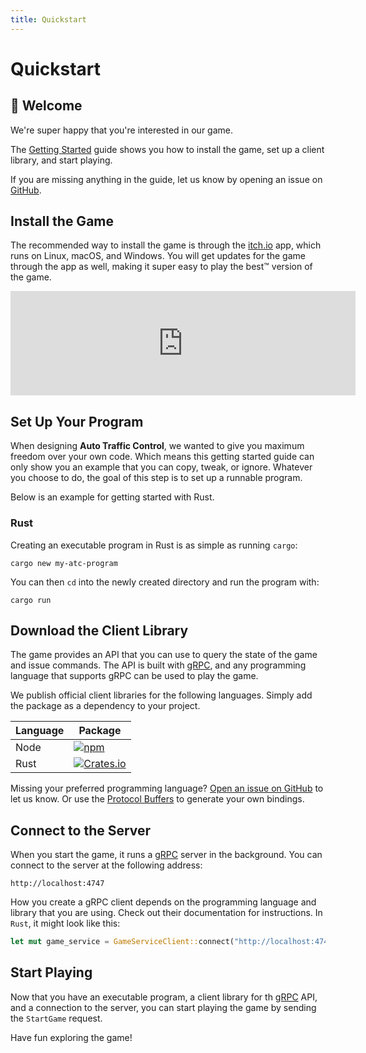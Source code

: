 ```yaml
---
title: Quickstart
---
```


# Quickstart

## 👋 Welcome

We're super happy that you're interested in our game.

The [Getting Started] guide shows you how to install the game, set up a client
library, and start playing.

If you are missing anything in the guide, let us know by opening an issue on
[GitHub].

## Install the Game

The recommended way to install the game is through the [itch.io] app, which runs
on Linux, macOS, and Windows. You will get updates for the game through the app
as well, making it super easy to play the best™ version of the game.

<!-- markdownlint-disable line-length no-inline-html -->

<iframe src="https://itch.io/embed/1463989?link_color=56a9de" width="552" height="167" frameborder="0"><a href="https://jdno.itch.io/auto-traffic-control">Auto Traffic Control by jdno</a></iframe>

<!-- markdownlint-enable line-length no-inline-html -->

## Set Up Your Program

When designing **Auto Traffic Control**, we wanted to give you maximum freedom
over your own code. Which means this getting started guide can only show you an
example that you can copy, tweak, or ignore. Whatever you choose to do, the goal
of this step is to set up a runnable program.

Below is an example for getting started with Rust.

### Rust

Creating an executable program in Rust is as simple as running `cargo`:

```shell
cargo new my-atc-program
```

You can then `cd` into the newly created directory and run the program with:

```shell
cargo run
```

## Download the Client Library

The game provides an API that you can use to query the state of the game and
issue commands. The API is built with [gRPC], and any programming language that
supports gRPC can be used to play the game.

We publish official client libraries for the following languages. Simply add the
package as a dependency to your project.

<!-- markdownlint-disable line-length -->

| Language | Package                                                                                                             |
| -------- | ------------------------------------------------------------------------------------------------------------------- |
| Node     | [![npm](https://img.shields.io/npm/v/auto-traffic-control)](https://www.npmjs.com/package/auto-traffic-control)     |
| Rust     | [![Crates.io](https://img.shields.io/crates/v/auto-traffic-control)](https://crates.io/crates/auto-traffic-control) |

<!-- markdownlint-enable line-length -->

Missing your preferred programming language? [Open an issue on GitHub][github]
to let us know. Or use the [Protocol Buffers][proto-bufs] to generate your own
bindings.

## Connect to the Server

When you start the game, it runs a [gRPC] server in the background. You can
connect to the server at the following address:

```text
http://localhost:4747
```

How you create a gRPC client depends on the programming language and library
that you are using. Check out their documentation for instructions. In `Rust`,
it might look like this:

```rust
let mut game_service = GameServiceClient::connect("http://localhost:4747").await?;
```

## Start Playing

Now that you have an executable program, a client library for th [gRPC] API, and
a connection to the server, you can start playing the game by sending the
`StartGame` request.

Have fun exploring the game!

[getting started]: /docs
[github]: https://github.com/jdno/auto-traffic-control
[grpc]: https://grpc.io/
[itch.io]: https://itch.io
[proto-bufs]: https://github.com/jdno/auto-traffic-control/tree/main/api
